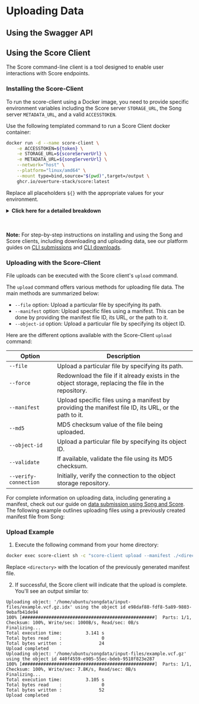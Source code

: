 # Uploading Data

## Using the Swagger API

## Using the Score Client

The Score command-line client is a tool designed to enable user interactions with Score endpoints.

### Installing the Score-Client

To run the score-client using a Docker image, you need to provide specific environment variables including the Score server `STORAGE_URL`, the Song server `METADATA_URL`, and a valid `ACCESSTOKEN`.

Use the following templated command to run a Score Client docker container:

```bash
docker run -d --name score-client \
    -e ACCESSTOKEN=${token} \
    -e STORAGE_URL=${scoreServerUrl} \
    -e METADATA_URL=${songServerUrl} \
    --network="host" \
    --platform="linux/amd64" \
    --mount type=bind,source="$(pwd)",target=/output \
    ghcr.io/overture-stack/score:latest
```

Replace all placeholders `${}` with the appropriate values for your environment.

<details>

  <summary><b>Click here for a detailed breakdown</b></summary>

<br></br>

  - `-d` runs the container in detached mode, meaning it runs in the background and does not receive input or display output in the terminal.


  - `-e ACCESSTOKEN=${token}` will be the access token supplied by the platform's authorization and authentication service. For Overture, this will be Ego or Keycloak. API keys can be generated by users by logging into the front-end stage UI and navigating to their profile page.


  - `-e STORAGE_URL=${scoreServerUrl}` is the URL for the Score server that the Score-Client will interact with.


  - `-e METADATA_URL=${songServerUrl}` is the URL for the Song server that the Score-Client will interact with.


  - `--network="host"` uses the host network stack inside the container, bypassing the usual network isolation. This means the container shares the network namespace with the host machine.


  - `--platform="linux/amd64"` specifies the platform the container should emulate. In this case, it's set to linux/amd64, indicating the container is intended to run on a Linux system with an AMD64 architecture.


  - `--mount type=bind,source="$(pwd)",target=/output` mounts a directory of choice and its contents (volume) from the host machine to the container. Any changes made to the files in this directory will be reflected in both locations.

---

</details>
<br></br>


**Note:** For step-by-step instructions on installing and using the Song and Score clients, including downloading and uploading data, see our platform guides on [CLI submissions](https://www.overture.bio/documentation/guides/submission/clientsubmission/) and [CLI downloads](https://www.overture.bio/documentation/guides/download/clientdownload/).

### Uploading with the Score-Client

File uploads can be executed with the Score client's `upload` command.

The `upload` command offers various methods for uploading file data. The main methods are summarized below:

- `--file` option: Upload a particular file by specifying its path.
- `--manifest` option: Upload specific files using a manifest. This can be done by providing the manifest file ID, its URL, or the path to it.
- `--object-id` option: Upload a particular file by specifying its object ID.

Here are the different options available with the Score-Client `upload` command:

| Option | Description |
| -------| ------------|
| `--file` | Upload a particular file by specifying its path. |
| `--force` | Redownload the file if it already exists in the object storage, replacing the file in the repository. |
| `--manifest` | Upload specific files using a manifest by providing the manifest file ID, its URL, or the path to it. |
| `--md5` | MD5 checksum value of the file being uploaded. |
| `--object-id` | Upload a particular file by specifying its object ID. |
| `--validate` | If available, validate the file using its MD5 checksum. |
| `--verify-connection` | Initially, verify the connection to the object storage repository. |

For complete information on uploading data, including generating a manifest, check out our guide on [data submission using Song and Score](../../01-Song/03-Usage/01-submitting-data.md). The following example outlines uploading files using a previously created manifest file from Song:

### Upload Example

1. Execute the following command from your home directory:

```bash
docker exec score-client sh -c "score-client upload --manifest ./<directory>/manifest.txt"
```

Replace `<directory>` with the location of the previously generated manifest file.

2. If successful, the Score client will indicate that the upload is complete. You'll see an output similar to:

```shell
Uploading object: '/home/ubuntu/songdata/input-files/example.vcf.gz.idx' using the object id e98daf88-fdf8-5a89-9803-9ebafb41de94
100% [##################################################]  Parts: 1/1, Checksum: 100%, Write/sec: 1000B/s, Read/sec: 0B/s
Finalizing...
Total execution time:         3.141 s
Total bytes read    :               0
Total bytes written :              24
Upload completed
Uploading object: '/home/ubuntu/songdata/input-files/example.vcf.gz' using the object id 440f4559-e905-55ec-bdeb-9518f823e287
100% [##################################################]  Parts: 1/1, Checksum: 100%, Write/sec: 7.8K/s, Read/sec: 0B/s
Finalizing...
Total execution time:         3.105 s
Total bytes read    :               0
Total bytes written :              52
Upload completed
```
